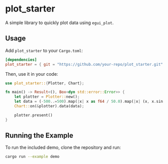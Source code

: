 # plot_starter

A simple library to quickly plot data using `egui_plot`.

## Usage

Add `plot_starter` to your `Cargo.toml`:

```toml
[dependencies]
plot_starter = { git = "https://github.com/your-repo/plot_starter.git" } # Replace with the actual path once published
```

Then, use it in your code:

```rust
use plot_starter::{Plotter, Chart};

fn main() -> Result<(), Box<dyn std::error::Error>> {
    let plotter = Plotter::new();
    let data = (-500..=500).map(|x| x as f64 / 50.0).map(|x| (x, x.sin()));
    Chart::on(&plotter).data(data);

    plotter.present()
}
```

## Running the Example

To run the included demo, clone the repository and run:

```bash
cargo run --example demo
```